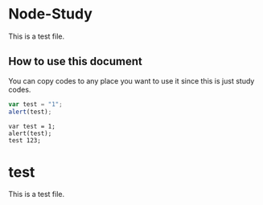 # Node-Study #
This is a test file.

## How to use this document ##
You can copy codes to any place you want to use it since this is just study codes.

```javascript
var test = "1";
alert(test);
```



    var test = 1;
    alert(test);
    test 123;


# test #
This is a test file.


